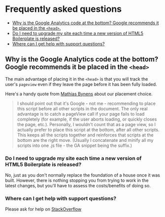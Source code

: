 # Frequently asked questions

- [Why is the Google Analytics code at the bottom? Google recommends it be
  placed in the `<head>`.](#why-is-the-google-analytics-code-at-the-bottom-google-recommends-it-be-placed-in-the-head)
- [Do I need to upgrade my site each time a new version of HTML5 Boilerplate is
  released?](#do-i-need-to-upgrade-my-site-each-time-a-new-version-of-html5-boilerplate-is-released)
- [Where can I get help with support
  questions?](#where-can-i-get-help-with-support-questions)

## Why is the Google Analytics code at the bottom? Google recommends it be placed in the `<head>`

The main advantage of placing it in the `<head>` is that you will track the
user's `pageview` even if they leave the page before it has been fully loaded.

Here's a handy quote from [Mathias Bynens](https://mathiasbynens.be/notes/async-analytics-snippet#comment-50) about our placement choice.

> I should point out that it's Google - not me - recommending to place this
> script before all other scripts in the document. The only real advantage is to
> catch a pageView call if your page fails to load completely (for example, if
> the user aborts loading, or quickly closes the page, etc.). Personally, I
> wouldn't count that as a page view, so I actually prefer to place this script
> at the bottom, after all other scripts. This keeps all the scripts together and
> reinforces that scripts at the bottom are the right move. (Usually I
> concatenate and minify all my scripts into one .js file - the GA snippet being
> the suffix.)

### Do I need to upgrade my site each time a new version of HTML5 Boilerplate is released?

No, just as you don't normally replace the foundation of a house once it
was built. However, there is nothing stopping you from trying to work in the
latest changes, but you'll have to assess the costs/benefits of doing so.

### Where can I get help with support questions?

Please ask for help on [StackOverflow](https://stackoverflow.com/questions/tagged/html5boilerplate)

